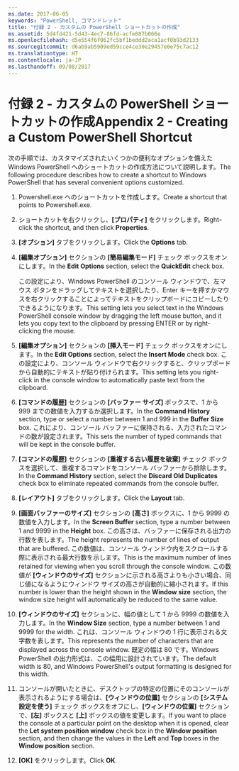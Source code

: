 ```yaml
---
ms.date: 2017-06-05
keywords: "PowerShell, コマンドレット"
title: "付録 2 - カスタムの PowerShell ショートカットの作成"
ms.assetid: 5d4fd421-5d43-4ec7-86fd-acfe887b066e
ms.openlocfilehash: d5e554f6f062fc5bf1beddd2aca1acf0b93d2133
ms.sourcegitcommit: d6ab9ab5909ed59cce4ce30e29457e0e75c7ac12
ms.translationtype: HT
ms.contentlocale: ja-JP
ms.lasthandoff: 09/08/2017
---
```

# <a name="appendix-2---creating-a-custom-powershell-shortcut"></a><span data-ttu-id="9f60b-103">付録 2 - カスタムの PowerShell ショートカットの作成</span><span class="sxs-lookup"><span data-stu-id="9f60b-103">Appendix 2 - Creating a Custom PowerShell Shortcut</span></span>
<span data-ttu-id="9f60b-104">次の手順では、カスタマイズされたいくつかの便利なオプションを備えた Windows PowerShell へのショートカットの作成方法について説明します。</span><span class="sxs-lookup"><span data-stu-id="9f60b-104">The following procedure describes how to create a shortcut to Windows PowerShell that has several convenient options customized.</span></span>

1. <span data-ttu-id="9f60b-105">Powershell.exe へのショートカットを作成します。</span><span class="sxs-lookup"><span data-stu-id="9f60b-105">Create a shortcut that points to Powershell.exe.</span></span>

2. <span data-ttu-id="9f60b-106">ショートカットを右クリックし、**[プロパティ]** をクリックします。</span><span class="sxs-lookup"><span data-stu-id="9f60b-106">Right-click the shortcut, and then click **Properties**.</span></span>

3. <span data-ttu-id="9f60b-107">**[オプション]** タブをクリックします。</span><span class="sxs-lookup"><span data-stu-id="9f60b-107">Click the **Options** tab.</span></span>

4. <span data-ttu-id="9f60b-108">**[編集オプション]** セクションの **[簡易編集モード]** チェック ボックスをオンにします。</span><span class="sxs-lookup"><span data-stu-id="9f60b-108">In the **Edit Options** section, select the **QuickEdit** check box.</span></span>

    <span data-ttu-id="9f60b-109">この設定により、Windows PowerShell のコンソール ウィンドウで、左マウス ボタンをドラッグしてテキストを選択したり、Enter キーを押すかマウスを右クリックすることによってテキストをクリップボードにコピーしたりできるようになります。</span><span class="sxs-lookup"><span data-stu-id="9f60b-109">This setting lets you select text in the Windows PowerShell console window by dragging the left mouse button, and it lets you copy text to the clipboard by pressing ENTER or by right-clicking the mouse.</span></span>

5. <span data-ttu-id="9f60b-110">**[編集オプション]** セクションの **[挿入モード]** チェック ボックスをオンにします。</span><span class="sxs-lookup"><span data-stu-id="9f60b-110">In the **Edit Options** section, select the **Insert Mode** check box.</span></span> <span data-ttu-id="9f60b-111">この設定により、コンソール ウィンドウで右クリックすると、クリップボードから自動的にテキストが貼り付けられます。</span><span class="sxs-lookup"><span data-stu-id="9f60b-111">This setting lets you right-click in the console window to automatically paste text from the clipboard.</span></span>

6. <span data-ttu-id="9f60b-112">**[コマンドの履歴]** セクションの **[バッファー サイズ]** ボックスで、1 から 999 までの数値を入力するか選択します。</span><span class="sxs-lookup"><span data-stu-id="9f60b-112">In the **Command History** section, type or select a number between 1 and 999 in the **Buffer Size** box.</span></span> <span data-ttu-id="9f60b-113">これにより、コンソール バッファーに保持される、入力されたコマンドの数が設定されます。</span><span class="sxs-lookup"><span data-stu-id="9f60b-113">This sets the number of typed commands that will be kept in the console buffer.</span></span>

7. <span data-ttu-id="9f60b-114">**[コマンドの履歴]** セクションの **[重複する古い履歴を破棄]** チェック ボックスを選択して、重複するコマンドをコンソール バッファーから排除します。</span><span class="sxs-lookup"><span data-stu-id="9f60b-114">In the **Command History** section, select the **Discard Old Duplicates** check box to eliminate repeated commands from the console buffer.</span></span>

8. <span data-ttu-id="9f60b-115">**[レイアウト]** タブをクリックします。</span><span class="sxs-lookup"><span data-stu-id="9f60b-115">Click the **Layout** tab.</span></span>

9. <span data-ttu-id="9f60b-116">**[画面バッファーのサイズ]** セクションの **[高さ]** ボックスに、1 から 9999 の数値を入力します。</span><span class="sxs-lookup"><span data-stu-id="9f60b-116">In the **Screen Buffer** section, type a number between 1 and 9999 in the **Height** box.</span></span> <span data-ttu-id="9f60b-117">この高さは、バッファーに保存される出力の行数を表します。</span><span class="sxs-lookup"><span data-stu-id="9f60b-117">The height represents the number of lines of output that are buffered.</span></span> <span data-ttu-id="9f60b-118">この数値は、コンソール ウィンドウ内をスクロールする際に表示される最大行数を示します。</span><span class="sxs-lookup"><span data-stu-id="9f60b-118">This is the maximum number of lines retained for viewing when you scroll through the console window.</span></span> <span data-ttu-id="9f60b-119">この数値が **[ウィンドウのサイズ]** セクションに示される高さよりも小さい場合、同じ値になるようにウィンドウ サイズの高さが自動的に縮小されます。</span><span class="sxs-lookup"><span data-stu-id="9f60b-119">If this number is lower than the height shown in the **Window size** section, the window size height will automatically be reduced to the same value.</span></span>

10. <span data-ttu-id="9f60b-120">**[ウィンドウのサイズ]** セクションに、幅の値として 1 から 9999 の数値を入力します。</span><span class="sxs-lookup"><span data-stu-id="9f60b-120">In the **Window Size** section, type a number between 1 and 9999 for the width.</span></span> <span data-ttu-id="9f60b-121">これは、コンソール ウィンドウの 1 行に表示される文字数を表します。</span><span class="sxs-lookup"><span data-stu-id="9f60b-121">This represents the number of characters that are displayed across the console window.</span></span> <span data-ttu-id="9f60b-122">既定の幅は 80 です。Windows PowerShell の出力形式は、この幅用に設計されています。</span><span class="sxs-lookup"><span data-stu-id="9f60b-122">The default width is 80, and Windows PowerShell's output formatting is designed for this width.</span></span>

11. <span data-ttu-id="9f60b-123">コンソールが開いたときに、デスクトップの特定の位置にそのコンソールが表示されるようにする場合は、**[ウィンドウの位置]** セクションの **[システム設定を使う]** チェック ボックスをオフにし、**[ウィンドウの位置]** セクションで、**[左]** ボックスと **[上]** ボックスの値を変更します。</span><span class="sxs-lookup"><span data-stu-id="9f60b-123">If you want to place the console at a particular point on the desktop when it is opened, clear the **Let system position window** check box in the **Window position** section, and then change the values in the **Left** and **Top** boxes in the **Window position** section.</span></span>

12. <span data-ttu-id="9f60b-124">**[OK]** をクリックします。</span><span class="sxs-lookup"><span data-stu-id="9f60b-124">Click **OK**.</span></span>

